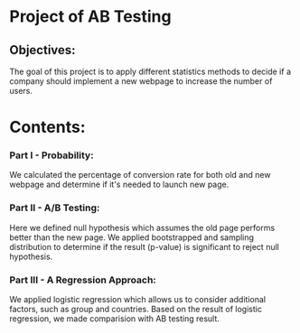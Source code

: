 # Project of AB Testing

## Objectives:
The goal of this project is to apply different statistics methods to decide if a company should implement a new webpage to increase the number of users.

# Contents:
### Part I - Probability: 
We calculated the percentage of conversion rate for both old and new webpage and determine if it's needed to launch new page.

### Part II - A/B Testing: 
Here we defined null hypothesis which assumes the old page performs better than the new page. We applied bootstrapped and sampling distribution to determine if the result (p-value) is significant to reject null hypothesis.


### Part III - A Regression Approach:
We applied logistic regression which allows us to consider additional factors, such as group and countries. Based on the result of logistic regression, we made comparision with AB testing result.